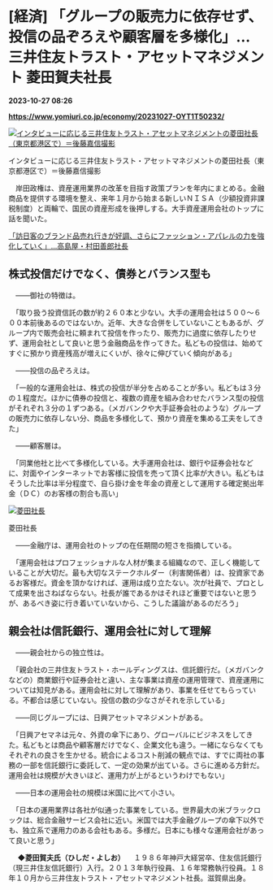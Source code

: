 # [経済] 「グループの販売力に依存せず、投信の品ぞろえや顧客層を多様化」…三井住友トラスト・アセットマネジメント 菱田賀夫社長

**2023-10-27 08:26**

**https://www.yomiuri.co.jp/economy/20231027-OYT1T50232/**

[![インタビューに応じる三井住友トラスト・アセットマネジメントの菱田社長（東京都港区で）＝後藤嘉信撮影](https://www.yomiuri.co.jp/media/2023/10/20231027-OYT1I50098-1.jpg)](https://www.yomiuri.co.jp/pluralphoto/20231027-OYT1I50098/)

インタビューに応じる三井住友トラスト・アセットマネジメントの菱田社長（東京都港区で）＝後藤嘉信撮影

　岸田政権は、資産運用業界の改革を目指す政策プランを年内にまとめる。金融商品を提供する環境を整え、来年１月から始まる新しいＮＩＳＡ（少額投資非課税制度）と両輪で、国民の資産形成を後押しする。大手資産運用会社のトップに話を聞いた。

[「訪日客のブランド品売れ行きが好調、さらにファッション・アパレルの力を強化していく」…高島屋・村田善郎社長](https://www.yomiuri.co.jp/economy/20231027-OYT1T50247/)

株式投信だけでなく、債券とバランス型も
-------------------

　――御社の特徴は。

　「取り扱う投資信託の数が約２６０本と少ない。大手の運用会社は５００～６００本前後あるのではないか。近年、大きな合併をしていないこともあるが、グループ内で販売会社に頼まれて投信を作ったり、販売力に過度に依存したりせず、運用会社として良いと思う金融商品を作ってきた。私どもの投信は、始めてすぐに預かり資産残高が増えにくいが、徐々に伸びていく傾向がある」

　――投信の品ぞろえは。

　「一般的な運用会社は、株式の投信が半分を占めることが多い。私どもは３分の１程度だ。ほかに債券の投信と、複数の資産を組み合わせたバランス型の投信がそれぞれ３分の１ずつある。（メガバンクや大手証券会社のような）グループの販売力に依存しない分、商品を多様化して、預かり資産を集める工夫をしてきた」

　――顧客層は。

　「同業他社と比べて多様化している。大手運用会社は、銀行や証券会社などに、対面やインターネットでお客様に投信を売って頂く比率が大きい。私どもはそうした比率は半分程度で、自ら掛け金を年金の資産として運用する確定拠出年金（ＤＣ）のお客様の割合も高い」

[![菱田社長](https://www.yomiuri.co.jp/media/2023/10/20231027-OYT1I50099-1.jpg)](https://www.yomiuri.co.jp/pluralphoto/20231027-OYT1I50099/)

菱田社長

　――金融庁は、運用会社のトップの在任期間の短さを指摘している。

　「運用会社はプロフェッショナルな人材が集まる組織なので、正しく機能していることが大切だ。最も大切なステークホルダー（利害関係者）は、投資家であるお客様だ。資金を頂かなければ、運用は成り立たない。次が社員で、プロとして成果を出さねばならない。社長が誰であるかはそれほど重要ではないと思うが、あるべき姿に行き着いていないから、こうした議論があるのだろう」

親会社は信託銀行、運用会社に対して理解
-------------------

　――親会社からの独立性は。

　「親会社の三井住友トラスト・ホールディングスは、信託銀行だ。（メガバンクなどの）商業銀行や証券会社と違い、主な事業は資産の運用管理で、資産運用については知見がある。運用会社に対して理解があり、事業を任せてもらっている。不都合は感じていない。投信の数の少なさがそれを示している」

　――同じグループには、日興アセットマネジメントがある。

　「日興アセマネは元々、外資の傘下にあり、グローバルにビジネスをしてきた。私どもとは商品や顧客層だけでなく、企業文化も違う。一緒にならなくてもそれぞれの良さを生かせる。統合によるコスト削減の観点では、すでに両社の事務の一部を信託銀行に委託して、一定の効果が出ている。さらに進める方針だ。運用会社は規模が大きいほど、運用力が上がるというわけでもない」

　――日本の運用会社の規模は米国に比べて小さい。

　「日本の運用業界は各社が似通った事業をしている。世界最大の米ブラックロックは、総合金融サービス会社に近い。米国では大手金融グループの傘下以外でも、独立系で運用力のある会社もある。多様だ。日本にも様々な運用会社があって良いと思う」

　 **◆菱田賀夫氏（ひしだ・よしお）** 　１９８６年神戸大経営卒、住友信託銀行（現三井住友信託銀行）入行。２０１３年執行役員、１６年常務執行役員。１８年１０月から三井住友トラスト・アセットマネジメント社長。滋賀県出身。